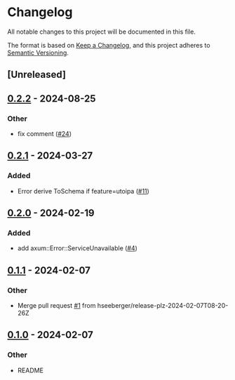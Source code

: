 # Changelog
All notable changes to this project will be documented in this file.

The format is based on [Keep a Changelog](https://keepachangelog.com/en/1.0.0/),
and this project adheres to [Semantic Versioning](https://semver.org/spec/v2.0.0.html).

## [Unreleased]

## [0.2.2](https://github.com/hseeberger/error-ext/compare/v0.2.1...v0.2.2) - 2024-08-25

### Other
- fix comment ([#24](https://github.com/hseeberger/error-ext/pull/24))

## [0.2.1](https://github.com/hseeberger/error-ext/compare/v0.2.0...v0.2.1) - 2024-03-27

### Added
- Error derive ToSchema if feature=utoipa ([#11](https://github.com/hseeberger/error-ext/pull/11))

## [0.2.0](https://github.com/hseeberger/error-ext/compare/v0.1.1...v0.2.0) - 2024-02-19

### Added
- add axum::Error::ServiceUnavailable ([#4](https://github.com/hseeberger/error-ext/pull/4))

## [0.1.1](https://github.com/hseeberger/error-ext/compare/v0.1.0...v0.1.1) - 2024-02-07

### Other
- Merge pull request [#1](https://github.com/hseeberger/error-ext/pull/1) from hseeberger/release-plz-2024-02-07T08-20-26Z

## [0.1.0](https://github.com/hseeberger/error-ext/releases/tag/v0.1.0) - 2024-02-07

### Other
- README
